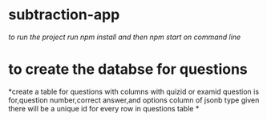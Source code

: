 # subtraction-app

*to run the project run npm install and then npm start on command line*

# to create the databse for questions
*create a table for questions with columns with quizid or examid question is for,question number,correct answer,and options column of jsonb type given there will be a unique id for every row in questions table *
